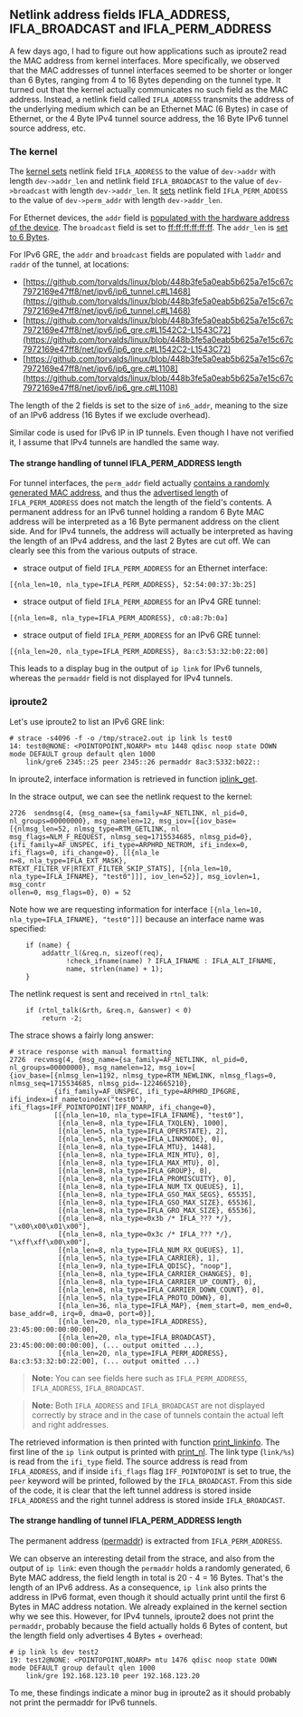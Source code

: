 ## Netlink address fields IFLA_ADDRESS, IFLA_BROADCAST and IFLA_PERM_ADDRESS

A few days ago, I had to figure out how applications such as iproute2 read the MAC address from kernel interfaces. More
specifically, we observed that the MAC addresses of tunnel interfaces seemed to be shorter or longer than 6 Bytes,
ranging from 4 to 16 Bytes depending on the tunnel type.
It turned out that the kernel actually communicates no such field as the MAC address. Instead, a netlink field called
`IFLA_ADDRESS` transmits the address of the underlying medium which can be an Ethernet MAC (6 Bytes) in case of Ethernet,
or the 4 Byte IPv4 tunnel source address, the 16 Byte IPv6 tunnel source address, etc.

### The kernel

The [kernel sets](https://github.com/torvalds/linux/blob/448b3fe5a0eab5b625a7e15c67c7972169e47ff8/net/core/rtnetlink.c#L1881)
netlink field `IFLA_ADDRESS` to the value of `dev->addr` with length `dev->addr_len` and netlink field
`IFLA_BROADCAST` to the value of `dev->broadcast` with length `dev->addr_len`. It
[sets](https://github.com/torvalds/linux/blob/448b3fe5a0eab5b625a7e15c67c7972169e47ff8/net/core/rtnetlink.c#L1923)
netlink field `IFLA_PERM_ADDESS` to the value of `dev->perm_addr` with length `dev->addr_len`.

For Ethernet devices, the `addr` field is
[populated with the hardware address of the device](https://github.com/torvalds/linux/blob/ba16c1cf11c9f264b5455cb7d57267b39925409a/include/linux/etherdevice.h#L319).
The `broadcast` field is set to [ff:ff:ff:ff:ff:ff](https://github.com/torvalds/linux/blob/ba16c1cf11c9f264b5455cb7d57267b39925409a/net/ethernet/eth.c#L361).
The `addr_len` is [set to 6 Bytes](https://github.com/torvalds/linux/blob/ba16c1cf11c9f264b5455cb7d57267b39925409a/net/ethernet/eth.c#L356).

For IPv6 GRE, the `addr` and `broadcast` fields are populated with `laddr` and `raddr` of the tunnel, at locations:

* [https://github.com/torvalds/linux/blob/448b3fe5a0eab5b625a7e15c67c7972169e47ff8/net/ipv6/ip6_tunnel.c#L1468](https://github.com/torvalds/linux/blob/448b3fe5a0eab5b625a7e15c67c7972169e47ff8/net/ipv6/ip6_tunnel.c#L1468)
* [https://github.com/torvalds/linux/blob/448b3fe5a0eab5b625a7e15c67c7972169e47ff8/net/ipv6/ip6_gre.c#L1542C2-L1543C72](https://github.com/torvalds/linux/blob/448b3fe5a0eab5b625a7e15c67c7972169e47ff8/net/ipv6/ip6_gre.c#L1542C2-L1543C72)
* [https://github.com/torvalds/linux/blob/448b3fe5a0eab5b625a7e15c67c7972169e47ff8/net/ipv6/ip6_gre.c#L1108](https://github.com/torvalds/linux/blob/448b3fe5a0eab5b625a7e15c67c7972169e47ff8/net/ipv6/ip6_gre.c#L1108)

The length of the 2 fields is set to the size of `in6_addr`, meaning to the size of an IPv6 address (16 Bytes if we
exclude overhead).

Similar code is used for IPv6 IP in IP tunnels. Even though I have not verified it, I assume that IPv4 tunnels are
handled the same way.

#### The strange handling of tunnel IFLA_PERM_ADDRESS length

For tunnel interfaces,  the `perm_addr` field actually
[contains a randomly generated MAC address](https://github.com/torvalds/linux/blob/448b3fe5a0eab5b625a7e15c67c7972169e47ff8/net/ipv6/ip6_gre.c#L1450),
and thus the
[advertised length](https://github.com/torvalds/linux/blob/448b3fe5a0eab5b625a7e15c67c7972169e47ff8/net/core/rtnetlink.c#L1923)
of `IFLA_PERM_ADDRESS` does not match the length of the field's contents.
A permanent address for an IPv6 tunnel holding a random 6 Byte MAC address will be interpreted as a 16 Byte permanent
address on the client side. And for IPv4 tunnels, the address will actually be interpreted as having the length of an
IPv4 address, and the last 2 Bytes are cut off. We can clearly see this from the various outputs of strace.

* strace output of field `IFLA_PERM_ADDRESS` for an Ethernet interface:
```
[{nla_len=10, nla_type=IFLA_PERM_ADDRESS}, 52:54:00:37:3b:25]
```

* strace output of field `IFLA_PERM_ADDRESS` for an IPv4 GRE tunnel:
```
[{nla_len=8, nla_type=IFLA_PERM_ADDRESS}, c0:a8:7b:0a]
```

* strace output of field `IFLA_PERM_ADDRESS` for an IPv6 GRE tunnel:
```
[{nla_len=20, nla_type=IFLA_PERM_ADDRESS}, 8a:c3:53:32:b0:22:00]
```

This leads to a display bug in the output of `ip link` for IPv6 tunnels, whereas the `permaddr` field is not displayed
for IPv4 tunnels.

### iproute2

Let's use iproute2 to list an IPv6 GRE link:
```
# strace -s4096 -f -o /tmp/strace2.out ip link ls test0
14: test0@NONE: <POINTOPOINT,NOARP> mtu 1448 qdisc noop state DOWN mode DEFAULT group default qlen 1000
    link/gre6 2345::25 peer 2345::26 permaddr 8ac3:5332:b022::
```

In iproute2, interface information is retrieved in function
[iplink_get](https://github.com/iproute2/iproute2/blob/853f34bf09c38542c6cf2cacf0893fd778284c26/ip/iplink.c#L1100).

In the strace output, we can see the netlink request to the kernel:
```
2726  sendmsg(4, {msg_name={sa_family=AF_NETLINK, nl_pid=0, nl_groups=00000000}, msg_namelen=12, msg_iov=[{iov_base=[{nlmsg_len=52, nlmsg_type=RTM_GETLINK, nl
msg_flags=NLM_F_REQUEST, nlmsg_seq=1715534685, nlmsg_pid=0}, {ifi_family=AF_UNSPEC, ifi_type=ARPHRD_NETROM, ifi_index=0, ifi_flags=0, ifi_change=0}, [[{nla_le
n=8, nla_type=IFLA_EXT_MASK}, RTEXT_FILTER_VF|RTEXT_FILTER_SKIP_STATS], [{nla_len=10, nla_type=IFLA_IFNAME}, "test0"]]], iov_len=52}], msg_iovlen=1, msg_contr
ollen=0, msg_flags=0}, 0) = 52
```

Note how we are requesting information for interface `[{nla_len=10, nla_type=IFLA_IFNAME}, "test0"]]]` because an interface
name was specified:
```
	if (name) {
		addattr_l(&req.n, sizeof(req),
			  !check_ifname(name) ? IFLA_IFNAME : IFLA_ALT_IFNAME,
			  name, strlen(name) + 1);
	}
```

The netlink request is sent and received in `rtnl_talk`:
```
	if (rtnl_talk(&rth, &req.n, &answer) < 0)
		return -2;
```

The strace shows a fairly long answer:
```
# strace response with manual formatting
2726  recvmsg(4, {msg_name={sa_family=AF_NETLINK, nl_pid=0, nl_groups=00000000}, msg_namelen=12, msg_iov=[
{iov_base=[{nlmsg_len=1192, nlmsg_type=RTM_NEWLINK, nlmsg_flags=0, nlmsg_seq=1715534685, nlmsg_pid=-1224665210},
           {ifi_family=AF_UNSPEC, ifi_type=ARPHRD_IP6GRE, ifi_index=if_nametoindex("test0"), ifi_flags=IFF_POINTOPOINT|IFF_NOARP, ifi_change=0},
           [[{nla_len=10, nla_type=IFLA_IFNAME}, "test0"], 
            [{nla_len=8, nla_type=IFLA_TXQLEN}, 1000],
            [{nla_len=5, nla_type=IFLA_OPERSTATE}, 2],
            [{nla_len=5, nla_type=IFLA_LINKMODE}, 0], 
            [{nla_len=8, nla_type=IFLA_MTU}, 1448], 
            [{nla_len=8, nla_type=IFLA_MIN_MTU}, 0], 
            [{nla_len=8, nla_type=IFLA_MAX_MTU}, 0], 
            [{nla_len=8, nla_type=IFLA_GROUP}, 0], 
            [{nla_len=8, nla_type=IFLA_PROMISCUITY}, 0], 
            [{nla_len=8, nla_type=IFLA_NUM_TX_QUEUES}, 1], 
            [{nla_len=8, nla_type=IFLA_GSO_MAX_SEGS}, 65535], 
            [{nla_len=8, nla_type=IFLA_GSO_MAX_SIZE}, 65536], 
            [{nla_len=8, nla_type=IFLA_GRO_MAX_SIZE}, 65536], 
            [{nla_len=8, nla_type=0x3b /* IFLA_??? */}, "\x00\x00\x01\x00"], 
            [{nla_len=8, nla_type=0x3c /* IFLA_??? */}, "\xff\xff\x00\x00"], 
            [{nla_len=8, nla_type=IFLA_NUM_RX_QUEUES}, 1], 
            [{nla_len=5, nla_type=IFLA_CARRIER}, 1], 
            [{nla_len=9, nla_type=IFLA_QDISC}, "noop"], 
            [{nla_len=8, nla_type=IFLA_CARRIER_CHANGES}, 0], 
            [{nla_len=8, nla_type=IFLA_CARRIER_UP_COUNT}, 0], 
            [{nla_len=8, nla_type=IFLA_CARRIER_DOWN_COUNT}, 0], 
            [{nla_len=5, nla_type=IFLA_PROTO_DOWN}, 0], 
            [{nla_len=36, nla_type=IFLA_MAP}, {mem_start=0, mem_end=0, base_addr=0, irq=0, dma=0, port=0}], 
            [{nla_len=20, nla_type=IFLA_ADDRESS}, 23:45:00:00:00:00:00], 
            [{nla_len=20, nla_type=IFLA_BROADCAST}, 23:45:00:00:00:00:00], (... output omitted ...), 
            [{nla_len=20, nla_type=IFLA_PERM_ADDRESS}, 8a:c3:53:32:b0:22:00], (... output omitted ...)
```
> **Note:** You can see fields here such as `IFLA_PERM_ADDRESS`, `IFLA_ADDRESS`, `IFLA_BROADCAST`.

> **Note:** Both `IFLA_ADDRESS` and `IFLA_BROADCAST` are not displayed correctly by strace and in the case of tunnels
contain the actual left and right addresses.

The retrieved information is then printed with function
[print_linkinfo](https://github.com/iproute2/iproute2/blob/853f34bf09c38542c6cf2cacf0893fd778284c26/ip/ipaddress.c#L1002).
The first line of the `ip link` output is printed with
[print_nl](https://github.com/iproute2/iproute2/blob/853f34bf09c38542c6cf2cacf0893fd778284c26/ip/ipaddress.c#L1107).
The link type (`link/%s`) is read from the `ifi_type` field. The source address is read from `IFLA_ADDRESS`, and if
inside `ifi_flags` flag `IFF_POINTOPOINT` is set to true, the `peer` keyword will be printed, followed by the
`IFLA_BROADCAST`. From this side of the code, it is clear that the left tunnel address is stored inside `IFLA_ADDRESS`
and the right tunnel address is stored inside `IFLA_BROADCAST`.

#### The strange handling of tunnel IFLA_PERM_ADDRESS length

The permanent address
([permaddr](https://github.com/iproute2/iproute2/blob/853f34bf09c38542c6cf2cacf0893fd778284c26/ip/ipaddress.c#L1149))
is extracted from `IFLA_PERM_ADDRESS`.

We can observe an interesting detail from the strace, and also from the output of `ip link`: even though the `permaddr`
holds a randomly generated, 6 Byte MAC address, the field length in total is 20 - 4 = 16 Bytes. That's the length of
an IPv6 address. As a consequence, `ip link` also prints the address in IPv6 format, even though it should actually
print until the first 6 Bytes in MAC address notation.
We already explained in the kernel section why we see this. However, for IPv4 tunnels, iproute2 does not print
the `permaddr`, probably because the field actually holds 6 Bytes of content, but the length field only advertises
4 Bytes + overhead:
```
# ip link ls dev test2
19: test2@NONE: <POINTOPOINT,NOARP> mtu 1476 qdisc noop state DOWN mode DEFAULT group default qlen 1000
    link/gre 192.168.123.10 peer 192.168.123.20
```

To me, these findings indicate a minor bug in iproute2 as it should probably not print the permaddr for IPv6 tunnels.
